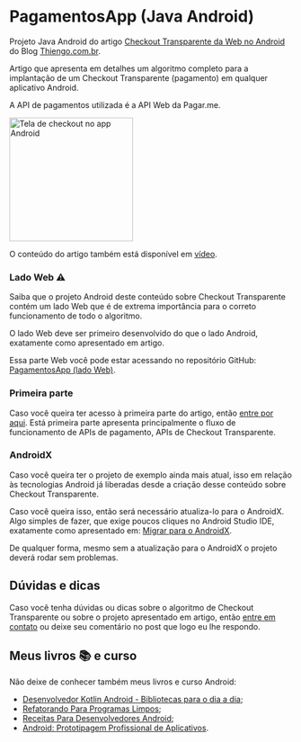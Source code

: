 # PagamentosApp (Java Android)

Projeto Java Android do artigo [Checkout Transparente da Web no Android](https://www.thiengo.com.br/checkout-transparente-da-web-no-android#title-3) do Blog [Thiengo.com.br](https://www.thiengo.com.br).

Artigo que apresenta em detalhes um algoritmo completo para a implantação de um Checkout Transparente (pagamento) em qualquer aplicativo Android.

A API de pagamentos utilizada é a API Web da Pagar.me.

<img src="https://www.thiengo.com.br/img/post/normal/gttk3d25pg267jeuiqroj0epo1f3153fc0fdeab6eed811799857777c7e.jpg" width="220" alt="Tela de checkout no app Android">

O conteúdo do artigo também está disponível em [vídeo](https://www.thiengo.com.br/checkout-transparente-da-web-no-android#title-4).

### Lado Web ⚠

Saiba que o projeto Android deste conteúdo sobre Checkout Transparente contém um lado Web que é de extrema importância para o correto funcionamento de todo o algoritmo.

O lado Web deve ser primeiro desenvolvido do que o lado Android, exatamente como apresentado em artigo.

Essa parte Web você pode estar acessando no repositório GitHub: [PagamentosApp (lado Web)](https://github.com/viniciusthiengo/PagamentosAPP-web-version).

### Primeira parte

Caso você queira ter acesso à primeira parte do artigo, então [entre por aqui](https://www.thiengo.com.br/checkout-transparente-da-web-no-android#title-1). Está primeira parte apresenta principalmente o fluxo de funcionamento de APIs de pagamento, APIs de Checkout Transparente.

### AndroidX

Caso você queira ter o projeto de exemplo ainda mais atual, isso em relação às tecnologias Android já liberadas desde a criação desse conteúdo sobre Checkout Transparente.

Caso você queira isso, então será necessário atualiza-lo para o AndroidX. Algo simples de fazer, que exige poucos cliques no Android Studio IDE, exatamente como apresentado em: [Migrar para o AndroidX](https://developer.android.com/jetpack/androidx/migrate?hl=pt-br).

De qualquer forma, mesmo sem a atualização para o AndroidX o projeto deverá rodar sem problemas.

## Dúvidas e dicas

Caso você tenha dúvidas ou dicas sobre o algoritmo de Checkout Transparente ou sobre o projeto apresentado em artigo, então [entre em contato](https://www.thiengo.com.br/contato) ou deixe seu comentário no post que logo eu lhe respondo.

## Meus livros 📚 e curso

Não deixe de conhecer também meus livros e curso Android:

- [Desenvolvedor Kotlin Android - Bibliotecas para o dia a dia](https://www.thiengo.com.br/livro-desenvolvedor-kotlin-android);
- [Refatorando Para Programas Limpos](https://www.thiengo.com.br/livro-refatorando-para-programas-limpos);
- [Receitas Para Desenvolvedores Android](https://www.thiengo.com.br/livro-receitas-para-desenvolvedores-android);
- [Android: Prototipagem Profissional de Aplicativos](https://www.udemy.com/course/android-prototipagem-profissional-de-aplicativos/?locale=pt_BR&persist_locale=).
